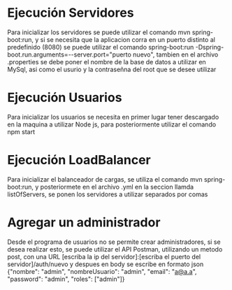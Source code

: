# Ejecución Servidores
Para inicializar los servidores se puede utilizar el comando mvn spring-boot:run, y si se necesita que la aplicacion corra en un puerto distinto al predefinido (8080) se puede utilizar el comando spring-boot:run -Dspring-boot.run.arguments=--server.port="puerto nuevo", tambien en el archivo .properties se debe poner el nombre de la base de datos a utilizar en MySql, asi como el usurio y la contraseñna del root que se desee utilizar 
# Ejecución Usuarios
Para inicializar los usuarios se necesita en primer lugar tener descargado en la maquina a utilizar Node js, para posteriormente utilizar el comando npm start
# Ejecución LoadBalancer
Para inicializar el balanceador de cargas, se utiliza el comando mvn spring-boot:run, y posteriormete en el archivo .yml en la seccion llamda listOfServers, se ponen los servidores a utilizar separados por comas
# Agregar un administrador
Desde el programa de usuarios no se permite crear administradores, si se desea realizar esto, se puede utilizar el API Postman, utilizando un metodo post, con una URL [escriba la ip del servidor]:[escriba el puerto del servidor]/auth/nuevo y despues en body se escribe en formato json {"nombre": "admin", "nombreUsuario": "admin", "email": "a@a.a", "password": "admin", "roles": ["admin"]}
